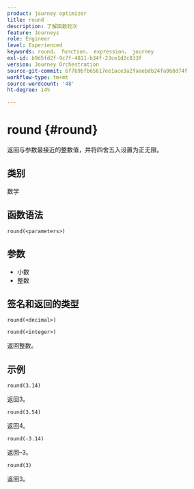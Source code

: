 ```yaml
---
product: journey optimizer
title: round
description: 了解函数轮次
feature: Journeys
role: Engineer
level: Experienced
keywords: round， function， expression， journey
exl-id: b9d5fd2f-9c7f-4811-b34f-23ce1d2c833f
version: Journey Orchestration
source-git-commit: 6f7b9bfb65617ee1ace3a2faaebdb24fa068d74f
workflow-type: tm+mt
source-wordcount: '48'
ht-degree: 14%

---
```


# round {#round}

返回与参数最接近的整数值，并将四舍五入设置为正无限。

## 类别

数学

## 函数语法

`round(<parameters>)`

## 参数

* 小数
* 整数

## 签名和返回的类型

`round(<decimal>)`

`round(<integer>)`

返回整数。

## 示例

`round(3.14)`

返回3。

`round(3.54)`

返回4。

`round(-3.14)`

返回–3。

`round(3)`

返回3。
